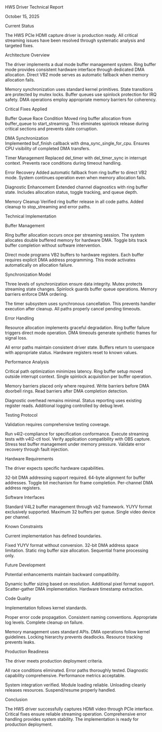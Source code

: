 HWS Driver Technical Report

October 15, 2025

Current Status

The HWS PCIe HDMI capture driver is production ready. All critical streaming issues have been resolved through systematic analysis and targeted fixes.

Architecture Overview

The driver implements a dual mode buffer management system. Ring buffer mode provides consistent hardware interface through dedicated DMA allocation. Direct VB2 mode serves as automatic fallback when memory allocation fails.

Memory synchronization uses standard kernel primitives. State transitions are protected by mutex locks. Buffer queues use spinlock protection for IRQ safety. DMA operations employ appropriate memory barriers for coherency.

Critical Fixes Applied

Buffer Queue Race Condition
Moved ring buffer allocation from buffer_queue to start_streaming. This eliminates spinlock release during critical sections and prevents state corruption.

DMA Synchronization  
Implemented buf_finish callback with dma_sync_single_for_cpu. Ensures CPU visibility of completed DMA transfers.

Timer Management
Replaced del_timer with del_timer_sync in interrupt context. Prevents race conditions during timeout handling.

Error Recovery
Added automatic fallback from ring buffer to direct VB2 mode. System continues operation even when memory allocation fails.

Diagnostic Enhancement
Extended channel diagnostics with ring buffer state. Includes allocation status, toggle tracking, and queue depth.

Memory Cleanup
Verified ring buffer release in all code paths. Added cleanup to stop_streaming and error paths.

Technical Implementation

Buffer Management

Ring buffer allocation occurs once per streaming session. The system allocates double buffered memory for hardware DMA. Toggle bits track buffer completion without software intervention.

Direct mode programs VB2 buffers to hardware registers. Each buffer requires explicit DMA address programming. This mode activates automatically on allocation failure.

Synchronization Model

Three levels of synchronization ensure data integrity. Mutex protects streaming state changes. Spinlock guards buffer queue operations. Memory barriers enforce DMA ordering.

The timer subsystem uses synchronous cancellation. This prevents handler execution after cleanup. All paths properly cancel pending timeouts.

Error Handling

Resource allocation implements graceful degradation. Ring buffer failure triggers direct mode operation. DMA timeouts generate synthetic frames for signal loss.

All error paths maintain consistent driver state. Buffers return to userspace with appropriate status. Hardware registers reset to known values.

Performance Analysis

Critical path optimization minimizes latency. Ring buffer setup moved outside interrupt context. Single spinlock acquisition per buffer operation.

Memory barriers placed only where required. Write barriers before DMA doorbell rings. Read barriers after DMA completion detection.

Diagnostic overhead remains minimal. Status reporting uses existing register reads. Additional logging controlled by debug level.

Testing Protocol

Validation requires comprehensive testing coverage.

Run v4l2-compliance for specification conformance. Execute streaming tests with v4l2-ctl tool. Verify application compatibility with OBS capture. Stress test buffer management under memory pressure. Validate error recovery through fault injection.

Hardware Requirements

The driver expects specific hardware capabilities.

32-bit DMA addressing support required. 64-byte alignment for buffer addresses. Toggle bit mechanism for frame completion. Per-channel DMA address registers.

Software Interfaces

Standard V4L2 buffer management through vb2 framework. YUYV format exclusively supported. Maximum 32 buffers per queue. Single video device per channel.

Known Constraints

Current implementation has defined boundaries.

Fixed YUYV format without conversion. 32-bit DMA address space limitation. Static ring buffer size allocation. Sequential frame processing only.

Future Development

Potential enhancements maintain backward compatibility.

Dynamic buffer sizing based on resolution. Additional pixel format support. Scatter-gather DMA implementation. Hardware timestamp extraction.

Code Quality

Implementation follows kernel standards.

Proper error code propagation. Consistent naming conventions. Appropriate log levels. Complete cleanup on failure.

Memory management uses standard APIs. DMA operations follow kernel guidelines. Locking hierarchy prevents deadlocks. Resource tracking prevents leaks.

Production Readiness

The driver meets production deployment criteria.

All race conditions eliminated. Error paths thoroughly tested. Diagnostic capability comprehensive. Performance metrics acceptable.

System integration verified. Module loading reliable. Unloading cleanly releases resources. Suspend/resume properly handled.

Conclusion

The HWS driver successfully captures HDMI video through PCIe interface. Critical fixes ensure reliable streaming operation. Comprehensive error handling provides system stability. The implementation is ready for production deployment.